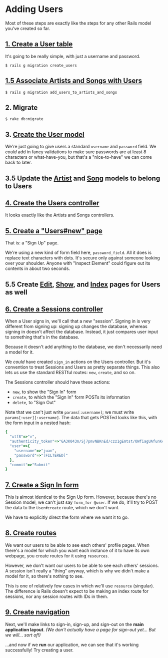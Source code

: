 # Adding Users

Most of these steps are exactly like the steps for any other Rails model you've created so far.

## [1. Create a User table](https://github.com/ga-wdi-exercises/tunr_rails_users/commit/c038ec882f7974f5fb1e5776e603c65494876593#diff-4b1a57db4f61ac5445c45966a27ece5dR1)

It's going to be really simple, with just a username and password.

```
$ rails g migration create_users
```

## [1.5 Associate Artists and Songs with Users](https://github.com/ga-wdi-exercises/tunr_rails_users/commit/c038ec882f7974f5fb1e5776e603c65494876593#diff-0bdaad38bfd65cc68acaa6db206ae358R1)

```
$ rails g migration add_users_to_artists_and_songs
```

## 2. Migrate

```
$ rake db:migrate
```

## 3. [Create the User model](https://github.com/ga-wdi-exercises/tunr_rails_users/commit/c038ec882f7974f5fb1e5776e603c65494876593#diff-4676c008b11a5480d73d4a6de01e45b9R1)

We're just going to give users a standard `username` and `password` field. We *could* add in fancy validations to make sure passwords are at least 8 characters or what-have-you, but that's a "nice-to-have" we can come back to later.

## 3.5 Update the [Artist](https://github.com/ga-wdi-exercises/tunr_rails_users/commit/c038ec882f7974f5fb1e5776e603c65494876593#diff-8e4d37cdfca18efc71e0dbc0609a4e4fR4) and [Song](https://github.com/ga-wdi-exercises/tunr_rails_users/commit/c038ec882f7974f5fb1e5776e603c65494876593#diff-90f827681ccbedf6cbfabf956112dc89R5) models to belong to Users

## [4. Create the Users controller](https://github.com/ga-wdi-exercises/tunr_rails_users/commit/c038ec882f7974f5fb1e5776e603c65494876593#diff-4e05ad0d64e6100656b63ad1e78f32c5R1)

It looks exactly like the Artists and Songs controllers.

## [5. Create a "Users#new" page](https://github.com/ga-wdi-exercises/tunr_rails_users/commit/c038ec882f7974f5fb1e5776e603c65494876593#diff-722653b3f7d83a0b935a57e09c3cd757R1)

That is: a "Sign Up" page.

We're using a new kind of form field here, `password_field`. All it does is replace text characters with dots. It's secure only against someone looking over your shoulder. Anyone with "Inspect Element" could figure out its contents in about two seconds.

## 5.5 Create [Edit](https://github.com/ga-wdi-exercises/tunr_rails_users/commit/c038ec882f7974f5fb1e5776e603c65494876593#diff-a64b323ee7e173624d069215a90b7e7cR1), [Show](https://github.com/ga-wdi-exercises/tunr_rails_users/commit/c038ec882f7974f5fb1e5776e603c65494876593#diff-c7c9a522f39f5d8cd9b512cd928b2d14R1), and [Index](https://github.com/ga-wdi-exercises/tunr_rails_users/commit/c038ec882f7974f5fb1e5776e603c65494876593#diff-92444b9cfa8fd1c47fee508e5d1c08a6R1) pages for Users as well

## [6. Create a Sessions controller](https://github.com/ga-wdi-exercises/tunr_rails_users/commit/c038ec882f7974f5fb1e5776e603c65494876593#diff-d5241d488259f32ecbe2f636133e5ddaR1)

When a User signs in, we'll call that a new "session". Signing in is very different from signing up: signing up changes the database, whereas signing in doesn't affect the database. Instead, it just compares user input to something that's in the database.

Because it doesn't add anything to the database, we don't necessarily need a model for it.

We *could* have created `sign_in` actions on the Users controller. But it's convention to treat Sessions and Users as pretty separate things. This also lets us use the standard RESTful routes: `new`, `create`, and so on.

The Sessions controller should have these actions:
- `new`, to show the "Sign In" form
- `create`, to which the "Sign In" form POSTs its information
- `delete`, to "Sign Out"

Note that we can't just write `params[:username]`; we must write `params[:user][:username]`. The data that gets POSTed looks like this, with the form input in a nested hash:

```rb
{
  "utf8"=>"v",
  "authenticity_token"=>"GA3K043m/Sj7pmvNBKnEd/czz1gEmtst/OWfiagUAfunKcgznFkGLp22e2mwsA5xVlOlvEUxQOhtKucSX1Z8bg==",
  "user"=>{
    "username"=>"juan",
    "password"=>"[FILTERED]"
  },
  "commit"=>"Submit"
}
```

## [7. Create a Sign In form](https://github.com/ga-wdi-exercises/tunr_rails_users/commit/c038ec882f7974f5fb1e5776e603c65494876593#diff-1587463304d0ae5fa6135099203b6df9R1)

This is almost identical to the Sign Up form. However, because there's no Session model, we can't just say `form_for @user`. If we do, it'll try to POST the data to the `User#create` route, which we don't want.

We have to explicitly direct the form where we want it to go.

## [8. Create routes](https://github.com/ga-wdi-exercises/tunr_rails_users/commit/c038ec882f7974f5fb1e5776e603c65494876593#diff-21497849d8f00507c9c8dcaf6288b136R8)

We want our users to be able to see each others' profile pages. When there's a model for which you want each instance of it to have its own webpage, you create routes for it using `resources`.

However, we don't want our users to be able to see each others' sessions. A session isn't really a "thing" anyway, which is why we didn't make a model for it, so there's nothing to see.

This is one of relatively few cases in which we'll use `resource` (singular). The difference is Rails doesn't expect to be making an index route for sessions, nor any session routes with IDs in them.

## [9. Create navigation](https://github.com/ga-wdi-exercises/tunr_rails_users/commit/c038ec882f7974f5fb1e5776e603c65494876593#diff-9599427925097c3c66f26ac1e0de5cadR12)

Next, we'll make links to sign-in, sign-up, and sign-out on the **main application layout**. *(We don't actually have a page for sign-out yet... But we will... sort of!)*

...and now if we **run** our application, we can see that it's working successfully! Try creating a user.
